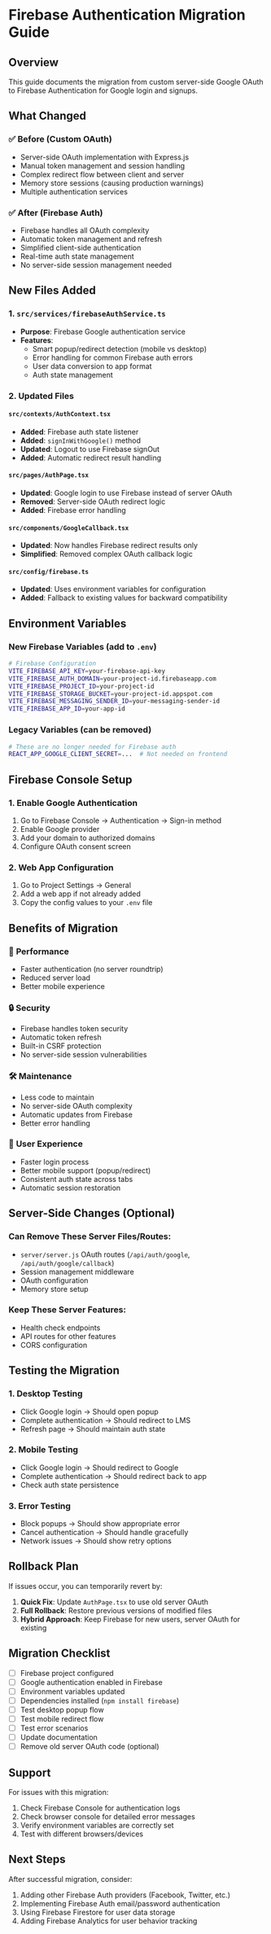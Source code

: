 # Firebase Authentication Migration Guide

## Overview

This guide documents the migration from custom server-side Google OAuth to Firebase Authentication for Google login and signups.

## What Changed

### ✅ **Before (Custom OAuth)**
- Server-side OAuth implementation with Express.js
- Manual token management and session handling
- Complex redirect flow between client and server
- Memory store sessions (causing production warnings)
- Multiple authentication services

### ✅ **After (Firebase Auth)**
- Firebase handles all OAuth complexity
- Automatic token management and refresh
- Simplified client-side authentication
- Real-time auth state management
- No server-side session management needed

## New Files Added

### 1. `src/services/firebaseAuthService.ts`
- **Purpose**: Firebase Google authentication service
- **Features**:
  - Smart popup/redirect detection (mobile vs desktop)
  - Error handling for common Firebase auth errors
  - User data conversion to app format
  - Auth state management

### 2. Updated Files

#### `src/contexts/AuthContext.tsx`
- **Added**: Firebase auth state listener
- **Added**: `signInWithGoogle()` method
- **Updated**: Logout to use Firebase signOut
- **Added**: Automatic redirect result handling

#### `src/pages/AuthPage.tsx`
- **Updated**: Google login to use Firebase instead of server OAuth
- **Removed**: Server-side OAuth redirect logic
- **Added**: Firebase error handling

#### `src/components/GoogleCallback.tsx`
- **Updated**: Now handles Firebase redirect results only
- **Simplified**: Removed complex OAuth callback logic

#### `src/config/firebase.ts`
- **Updated**: Uses environment variables for configuration
- **Added**: Fallback to existing values for backward compatibility

## Environment Variables

### New Firebase Variables (add to `.env`)
```bash
# Firebase Configuration
VITE_FIREBASE_API_KEY=your-firebase-api-key
VITE_FIREBASE_AUTH_DOMAIN=your-project-id.firebaseapp.com
VITE_FIREBASE_PROJECT_ID=your-project-id
VITE_FIREBASE_STORAGE_BUCKET=your-project-id.appspot.com
VITE_FIREBASE_MESSAGING_SENDER_ID=your-messaging-sender-id
VITE_FIREBASE_APP_ID=your-app-id
```

### Legacy Variables (can be removed)
```bash
# These are no longer needed for Firebase auth
REACT_APP_GOOGLE_CLIENT_SECRET=...  # Not needed on frontend
```

## Firebase Console Setup

### 1. Enable Google Authentication
1. Go to Firebase Console → Authentication → Sign-in method
2. Enable Google provider
3. Add your domain to authorized domains
4. Configure OAuth consent screen

### 2. Web App Configuration
1. Go to Project Settings → General
2. Add a web app if not already added
3. Copy the config values to your `.env` file

## Benefits of Migration

### 🚀 **Performance**
- Faster authentication (no server roundtrip)
- Reduced server load
- Better mobile experience

### 🔒 **Security**
- Firebase handles token security
- Automatic token refresh
- Built-in CSRF protection
- No server-side session vulnerabilities

### 🛠 **Maintenance**
- Less code to maintain
- No server-side OAuth complexity
- Automatic updates from Firebase
- Better error handling

### 📱 **User Experience**
- Faster login process
- Better mobile support (popup/redirect)
- Consistent auth state across tabs
- Automatic session restoration

## Server-Side Changes (Optional)

### Can Remove These Server Files/Routes:
- `server/server.js` OAuth routes (`/api/auth/google`, `/api/auth/google/callback`)
- Session management middleware
- OAuth configuration
- Memory store setup

### Keep These Server Features:
- Health check endpoints
- API routes for other features
- CORS configuration

## Testing the Migration

### 1. Desktop Testing
- Click Google login → Should open popup
- Complete authentication → Should redirect to LMS
- Refresh page → Should maintain auth state

### 2. Mobile Testing
- Click Google login → Should redirect to Google
- Complete authentication → Should redirect back to app
- Check auth state persistence

### 3. Error Testing
- Block popups → Should show appropriate error
- Cancel authentication → Should handle gracefully
- Network issues → Should show retry options

## Rollback Plan

If issues occur, you can temporarily revert by:

1. **Quick Fix**: Update `AuthPage.tsx` to use old server OAuth
2. **Full Rollback**: Restore previous versions of modified files
3. **Hybrid Approach**: Keep Firebase for new users, server OAuth for existing

## Migration Checklist

- [ ] Firebase project configured
- [ ] Google authentication enabled in Firebase
- [ ] Environment variables updated
- [ ] Dependencies installed (`npm install firebase`)
- [ ] Test desktop popup flow
- [ ] Test mobile redirect flow
- [ ] Test error scenarios
- [ ] Update documentation
- [ ] Remove old server OAuth code (optional)

## Support

For issues with this migration:
1. Check Firebase Console for authentication logs
2. Check browser console for detailed error messages
3. Verify environment variables are correctly set
4. Test with different browsers/devices

## Next Steps

After successful migration, consider:
1. Adding other Firebase Auth providers (Facebook, Twitter, etc.)
2. Implementing Firebase Auth email/password authentication
3. Using Firebase Firestore for user data storage
4. Adding Firebase Analytics for user behavior tracking
